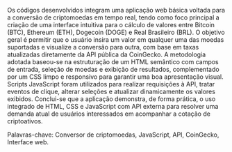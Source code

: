 Os códigos desenvolvidos integram uma aplicação web básica voltada para a
conversão de criptomoedas em tempo real, tendo como foco principal a criação de
uma interface intuitiva para o cálculo de valores entre Bitcoin (BTC), Ethereum
(ETH), Dogecoin (DOGE) e Real Brasileiro (BRL). O objetivo geral é permitir que o
usuário insira um valor em qualquer uma das moedas suportadas e visualize a
conversão para outra, com base em taxas atualizadas diretamente da API pública
da CoinGecko. A metodologia adotada baseou-se na estruturação de um HTML
semântico com campos de entrada, seleção de moedas e exibição de resultados,
complementado por um CSS limpo e responsivo para garantir uma boa
apresentação visual. Scripts JavaScript foram utilizados para realizar requisições à
API, tratar eventos de clique, alterar seleções e atualizar dinamicamente os valores
exibidos. Conclui-se que a aplicação demonstra, de forma prática, o uso integrado
de HTML, CSS e JavaScript com API externa para resolver uma demanda atual de
usuários interessados em acompanhar a cotação de criptoativos.

Palavras-chave: Conversor de criptomoedas, JavaScript, API, CoinGecko, Interface web.

